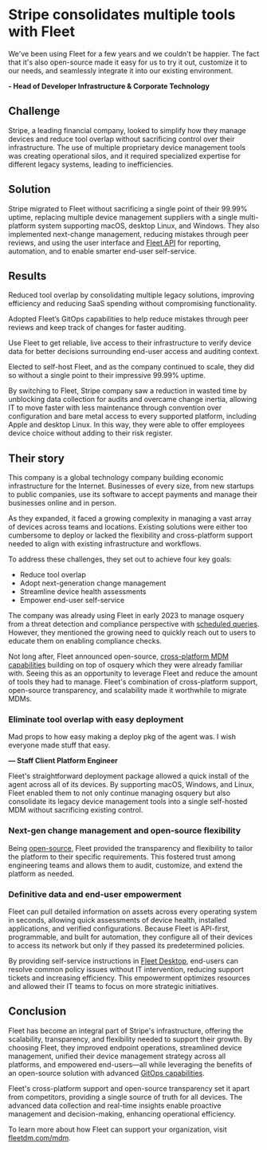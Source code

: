 # Stripe consolidates multiple tools with Fleet

<div purpose="attribution-quote">

We've been using Fleet for a few years and we couldn't be happier. The fact that it's also open-source made it easy for us to try it out, customize it to our needs, and seamlessly integrate it into our existing environment.

**- Head of Developer Infrastructure & Corporate Technology**
</div>

## Challenge

Stripe, a leading financial company, looked to simplify how they manage devices and reduce tool overlap without sacrificing control over their infrastructure. The use of multiple proprietary device management tools was creating operational silos, and it required specialized expertise for different legacy systems, leading to inefficiencies.

## Solution

Stripe migrated to Fleet without sacrificing a single point of their 99.99% uptime, replacing multiple device management suppliers with a single multi-platform system supporting macOS, desktop Linux, and Windows. They also implemented next-change management, reducing mistakes through peer reviews, and using the user interface and [Fleet API](https://fleetdm.com/docs/rest-api/rest-api) for reporting, automation, and to enable smarter end-user self-service.

## Results

<div purpose="checklist">

Reduced tool overlap by consolidating multiple legacy solutions, improving efficiency and reducing SaaS spending without compromising functionality. 

Adopted Fleet’s GitOps capabilities to help reduce mistakes through peer reviews and keep track of changes for faster auditing.

Use Fleet to get reliable, live access to their infrastructure to verify device data for better decisions surrounding end-user access and auditing context.

Elected to self-host Fleet, and as the company continued to scale, they did so without a single point to their impressive 99.99% uptime.
</div>

By switching to Fleet, Stripe company saw a reduction in wasted time by unblocking data collection for audits and overcame change inertia, allowing IT to move faster with less maintenance through convention over configuration and bare metal access to every supported platform, including Apple and desktop Linux. In this way, they were able to offer employees device choice without adding to their risk register. 


## Their story

This company is a global technology company building economic infrastructure for the Internet. Businesses of every size, from new startups to public companies, use its software to accept payments and manage their businesses online and in person.

As they expanded, it faced a growing complexity in managing a vast array of devices across teams and locations. Existing solutions were either too cumbersome to deploy or lacked the flexibility and cross-platform support needed to align with existing infrastructure and workflows.

To address these challenges, they set out to achieve four key goals:

- Reduce tool overlap
- Adopt next-generation change management
- Streamline device health assessments
- Empower end-user self-service

The company was already using Fleet in early 2023 to manage osquery from a threat detection and compliance perspective with [scheduled queries](https://fleetdm.com/guides/queries). However, they mentioned the growing need to quickly reach out to users to educate them on enabling compliance checks.

Not long after, Fleet announced open-source, [cross-platform MDM capabilities](https://www.computerworld.com/article/1622574/fleet-announces-open-source-cross-platform-mdm-solution.html) building on top of osquery which they were already familiar with.  Seeing this as an opportunity to leverage Fleet and reduce the amount of tools they had to manage. Fleet's combination of cross-platform support, open-source transparency, and scalability made it worthwhile to migrate MDMs.

### Eliminate tool overlap with easy deployment

<div purpose="attribution-quote">

Mad props to how easy making a deploy pkg of the agent was. I wish everyone made stuff that easy.

**— Staff Client Platform Engineer**
</div>

Fleet's straightforward deployment package allowed a quick install of the agent across all of its devices. By supporting macOS, Windows, and Linux, Fleet enabled them to not only continue managing osquery but also consolidate its legacy device management tools into a single self-hosted MDM without sacrificing existing control. 

### Next-gen change management and open-source flexibility

Being [open-source](http://fleetdm.com/handbook/company/why-this-way?utm_content=eo-security#why-open-source), Fleet provided the transparency and flexibility to tailor the platform to their specific requirements. This fostered trust among engineering teams and allows them to audit, customize, and extend the platform as needed.

### Definitive data and end-user empowerment

Fleet can pull detailed information on assets across every operating system in seconds, allowing quick assessments of device health, installed applications, and verified configurations. Because Fleet is API-first, programmable, and built for automation, they configure all of their devices to access its network but only if they passed its predetermined policies.

By providing self-service instructions in [Fleet Desktop](https://fleetdm.com/guides/fleet-desktop#basic-article), end-users can resolve common policy issues without IT intervention, reducing support tickets and increasing efficiency. This empowerment optimizes resources and allowed their IT teams to focus on more strategic initiatives.


## Conclusion

Fleet has become an integral part of Stripe's infrastructure, offering the scalability, transparency, and flexibility needed to support their growth. By choosing Fleet, they improved endpoint operations, streamlined device management, unified their device management strategy across all platforms, and empowered end-users—all while leveraging the benefits of an open-source solution with advanced [GitOps capabilities](https://github.com/fleetdm/fleet-gitops).

Fleet's cross-platform support and open-source transparency set it apart from competitors, providing a single source of truth for all devices. The advanced data collection and real-time insights enable proactive management and decision-making, enhancing operational efficiency.


To learn more about how Fleet can support your organization, visit [fleetdm.com/mdm](https://fleetdm.com/mdm).


<call-to-action></call-to-action>

<meta name="category" value="announcements">
<meta name="authorGitHubUsername" value="nonpunctual">
<meta name="authorFullName" value="Brock Walters">
<meta name="publishedOn" value="2025-09-26">
<meta name="articleTitle" value="Stripe consolidates multiple tools with Fleet">
<meta name="description" value="Stripe consolidates multiple tools with Fleet">
<meta name="showOnTestimonialsPageWithEmoji" value="🥀">
